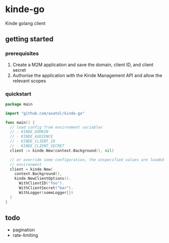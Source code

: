 # kinde-go

Kinde golang client

## getting started

### prerequisites

1. Create a M2M application and save the domain, client ID, and client secret
2. Authorise the application with the Kinde Management API and allow the relevant scopes

### quickstart

```go
package main

import "github.com/axatol/kinde-go"

func main() {
  // load config from environment variables
  // - KINDE_DOMAIN
  // - KINDE_AUDIENCE
  // - KINDE_CLIENT_ID
  // - KINDE_CLIENT_SECRET
  client := kinde.New(context.Background(), nil)

  // or override some configuration, the unspecified values are loaded from the
  // environment
  client = kinde.New(
    context.Background(),
    kinde.NewClientOptions().
      WithClientID("foo").
      WithClientSecret("bar").
      WithLogger(someLogger{})
  )
}
```

## todo

- pagination
- rate-limiting
